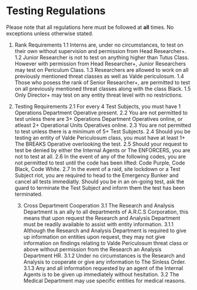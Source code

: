 # Testing Regulations
Please note that all regulations here must be followed at **all** times. No exceptions unless otherwise stated.

1. Rank Requirements
   1.1 Interns are, under no circumstances, to test on their own without supervision and permission from Head Researcher+.
   1.2 Junior Researcher is not to test on anything higher than Tutus Class. However with permission from Head Researcher+, Junior Researchers may test on Periculum Class.
   1.3 Researchers are allowed to work on all previously mentioned threat classes as well as Valde periculosum.
   1.4 Those who posess the rank of Senior Researcher+, are permitted to test on all previously mentioned threat classes along with the class Black.
   1.5 Only Director+ may test on any entity threat level with no restrictions.

2. Testing Requirements
   2.1 For every 4 Test Subjects, you must have 1 Operations Department Operative present.
   2.2 You are not permitted to test unless there are 3+ Operations Department Operatives online, or atleast 2+ Operational Units Operatives online.
   2.3 You are not permitted to test unless there is a minimum of 5+ Test Subjects.
   2.4 Should you be testing an entity of Valde Periculosum class, you must have at least 1+ The BREAKS Operative overlooking the test.
   2.5 Should your request to test be denied by either the Internal Agents or The ENFORCERS, you are not to test at all.
   2.6 In the event of any of the following codes, you are not permitted to test until the code has been lifted: Code Purple, Code Black, Code White.
   2.7 In the event of a raid, site lockdown or a Test Subject riot, you are required to head to the Emergency Bunker and cancel all tests immediatly. Should you be in an on-going test, ask the guard to terminate the Test Subject and inform them the test has been terminated.

   3. Cross Department Cooperation
      3.1 The Research and Analysis Department is an ally to all departments of A.R.C.S Corporation, this means that upon request the Research and Analysis Department must be readily available to assist with entity information.
        3.1.1 Although the Research and Analysis Department is required to give up information on entities upon request, they may not give information on findings relating to Valde Periculosum threat class or above without permission from the Research an Analysis Department HR.
        3.1.2 Under no circumstances is the Research and Analysis to cooperate or give any information to The Sinless Order.
        3.1.3 Any and all information requested by an agent of the Internal Agents is to be given up immediately without hesitation.
      3.2 The Medical Department may use specific entities for medical reasons.
